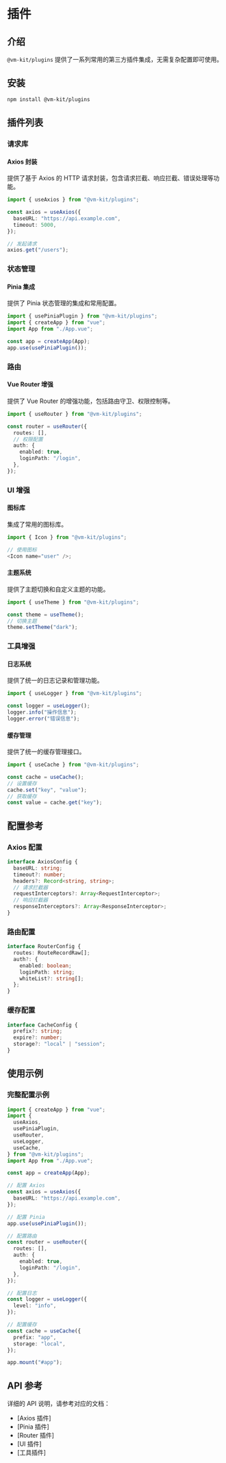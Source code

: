 # 插件

## 介绍

`@vm-kit/plugins` 提供了一系列常用的第三方插件集成，无需复杂配置即可使用。

## 安装

```bash
npm install @vm-kit/plugins
```

## 插件列表

### 请求库

#### Axios 封装

提供了基于 Axios 的 HTTP 请求封装，包含请求拦截、响应拦截、错误处理等功能。

```ts
import { useAxios } from "@vm-kit/plugins";

const axios = useAxios({
  baseURL: "https://api.example.com",
  timeout: 5000,
});

// 发起请求
axios.get("/users");
```

### 状态管理

#### Pinia 集成

提供了 Pinia 状态管理的集成和常用配置。

```ts
import { usePiniaPlugin } from "@vm-kit/plugins";
import { createApp } from "vue";
import App from "./App.vue";

const app = createApp(App);
app.use(usePiniaPlugin());
```

### 路由

#### Vue Router 增强

提供了 Vue Router 的增强功能，包括路由守卫、权限控制等。

```ts
import { useRouter } from "@vm-kit/plugins";

const router = useRouter({
  routes: [],
  // 权限配置
  auth: {
    enabled: true,
    loginPath: "/login",
  },
});
```

### UI 增强

#### 图标库

集成了常用的图标库。

```ts
import { Icon } from "@vm-kit/plugins";

// 使用图标
<Icon name="user" />;
```

#### 主题系统

提供了主题切换和自定义主题的功能。

```ts
import { useTheme } from "@vm-kit/plugins";

const theme = useTheme();
// 切换主题
theme.setTheme("dark");
```

### 工具增强

#### 日志系统

提供了统一的日志记录和管理功能。

```ts
import { useLogger } from "@vm-kit/plugins";

const logger = useLogger();
logger.info("操作信息");
logger.error("错误信息");
```

#### 缓存管理

提供了统一的缓存管理接口。

```ts
import { useCache } from "@vm-kit/plugins";

const cache = useCache();
// 设置缓存
cache.set("key", "value");
// 获取缓存
const value = cache.get("key");
```

## 配置参考

### Axios 配置

```ts
interface AxiosConfig {
  baseURL: string;
  timeout?: number;
  headers?: Record<string, string>;
  // 请求拦截器
  requestInterceptors?: Array<RequestInterceptor>;
  // 响应拦截器
  responseInterceptors?: Array<ResponseInterceptor>;
}
```

### 路由配置

```ts
interface RouterConfig {
  routes: RouteRecordRaw[];
  auth?: {
    enabled: boolean;
    loginPath: string;
    whiteList?: string[];
  };
}
```

### 缓存配置

```ts
interface CacheConfig {
  prefix?: string;
  expire?: number;
  storage?: "local" | "session";
}
```

## 使用示例

### 完整配置示例

```ts
import { createApp } from "vue";
import {
  useAxios,
  usePiniaPlugin,
  useRouter,
  useLogger,
  useCache,
} from "@vm-kit/plugins";
import App from "./App.vue";

const app = createApp(App);

// 配置 Axios
const axios = useAxios({
  baseURL: "https://api.example.com",
});

// 配置 Pinia
app.use(usePiniaPlugin());

// 配置路由
const router = useRouter({
  routes: [],
  auth: {
    enabled: true,
    loginPath: "/login",
  },
});

// 配置日志
const logger = useLogger({
  level: "info",
});

// 配置缓存
const cache = useCache({
  prefix: "app",
  storage: "local",
});

app.mount("#app");
```

## API 参考

详细的 API 说明，请参考对应的文档：

- [Axios 插件]
- [Pinia 插件]
- [Router 插件]
- [UI 插件]
- [工具插件]

